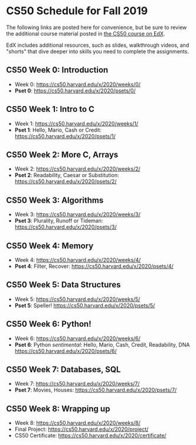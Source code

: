# CS50 Schedule for Fall 2019


The following links are posted here for convenience, but be sure to review the
additional course material posted in [the CS50 course on EdX](https://courses.edx.org/courses/course-v1:HarvardX+CS50+X/course/).

EdX includes additional resources, such as slides, walkthrough videos, and
"shorts" that dive deeper into skills you need to complete the assignments.


## CS50 Week 0: Introduction

- Week 0: https://cs50.harvard.edu/x/2020/weeks/0/
- **Pset 0**: https://cs50.harvard.edu/x/2020/psets/0/

## CS50 Week 1: Intro to C

- Week 1: https://cs50.harvard.edu/x/2020/weeks/1/
- **Pset 1**: Hello, Mario, Cash or Credit: https://cs50.harvard.edu/x/2020/psets/1/


## CS50 Week 2: More C, Arrays

- Week 2: https://cs50.harvard.edu/x/2020/weeks/2/
- **Pset 2**: Readability, Caesar or Substitution: https://cs50.harvard.edu/x/2020/psets/2/


## CS50 Week 3: Algorithms

- Week 3: https://cs50.harvard.edu/x/2020/weeks/3/
- **Pset 3**: Plurality, Runoff or Tideman: https://cs50.harvard.edu/x/2020/psets/3/

## CS50 Week 4: Memory

- Week 4: https://cs50.harvard.edu/x/2020/weeks/4/
- **Pset 4**: Filter, Recover: https://cs50.harvard.edu/x/2020/psets/4/

## CS50 Week 5: Data Structures

- Week 5: https://cs50.harvard.edu/x/2020/weeks/5/
- **Pset 5**: Speller! https://cs50.harvard.edu/x/2020/psets/5/

## CS50 Week 6: Python!

- Week 6: https://cs50.harvard.edu/x/2020/weeks/6/
- **Pset 6**: Python _sentimental_: Hello, Mario, Cash, Credit, Readability, DNA https://cs50.harvard.edu/x/2020/psets/6/

## CS50 Week 7: Databases, SQL

- Week 7: https://cs50.harvard.edu/x/2020/weeks/7/
- **Pset 7**: Movies, Houses: https://cs50.harvard.edu/x/2020/psets/7/

## CS50 Week 8: Wrapping up

- Week 8: https://cs50.harvard.edu/x/2020/weeks/8/
- Final Project: https://cs50.harvard.edu/x/2020/project/
- CS50 Certificate: https://cs50.harvard.edu/x/2020/certificate/

